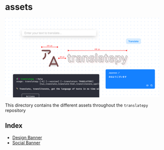 # assets

![Design Banner](Design%20Banner/Design%20Banner.png)

This directory contains the different assets throughout the `translatepy` repository

## Index

- [Design Banner](./Design%20Banner/)
- [Social Banner](./Social%20Banner/)
